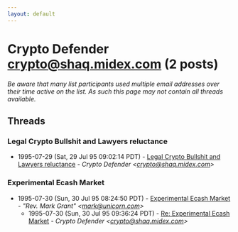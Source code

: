 ```yaml
---
layout: default
---
```


# Crypto Defender <crypto@shaq.midex.com> (2 posts)

_Be aware that many list participants used multiple email addresses over their time active on the list. As such this page may not contain all threads available._

## Threads

### Legal Crypto Bullshit and Lawyers reluctance
+ 1995-07-29 (Sat, 29 Jul 95 09:02:14 PDT) - [Legal Crypto Bullshit and Lawyers reluctance](/archive/1995/07/3b7dd15a7e7a26b2208feddc2d54ec3d39096de0553448643d2d5509951aaf4a) - _Crypto Defender \<crypto@shaq.midex.com\>_

### Experimental Ecash Market
+ 1995-07-30 (Sun, 30 Jul 95 08:24:50 PDT) - [Experimental Ecash Market](/archive/1995/07/5bdcba4986e02a83827d20db5bdbaa574f4ab3c42c67e7122ee55d65c3edc7b9) - _"Rev. Mark Grant" \<mark@unicorn.com\>_
  + 1995-07-30 (Sun, 30 Jul 95 09:36:24 PDT) - [Re: Experimental Ecash Market](/archive/1995/07/56be4af3eeb49a9827c5745700fa7b681063ce753b4db115cae8da6c02ab14cc) - _Crypto Defender \<crypto@shaq.midex.com\>_

